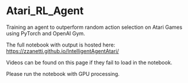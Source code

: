# Atari_RL_Agent
Training an agent to outperform random action selection on Atari Games using PyTorch and OpenAI Gym.

The full notebook with output is hosted here: https://zzanetti.github.io/IntelligentAgentAtari/

Videos can be found on this page if they fail to load in the notebook.

Please run the notebook with GPU processing. 
